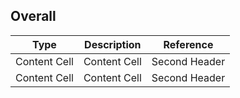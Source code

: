 ## Overall
| Type  | Description | Reference |
| ------------- | ------------- | ------------- |
| Content Cell  | Content Cell  | Second Header |
| Content Cell  | Content Cell  | Second Header |
